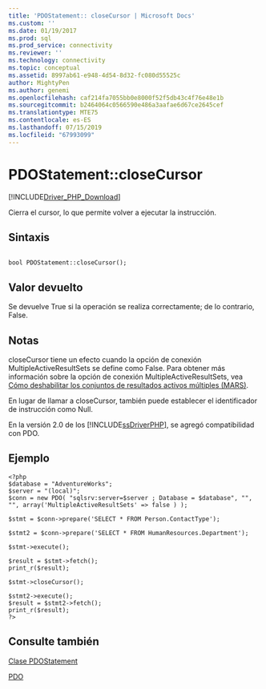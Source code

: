 ```yaml
---
title: 'PDOStatement:: closeCursor | Microsoft Docs'
ms.custom: ''
ms.date: 01/19/2017
ms.prod: sql
ms.prod_service: connectivity
ms.reviewer: ''
ms.technology: connectivity
ms.topic: conceptual
ms.assetid: 8997ab61-e948-4d54-8d32-fc080d55525c
author: MightyPen
ms.author: genemi
ms.openlocfilehash: caf214fa7055bb0e8000f52f5db43c4f76e48e1b
ms.sourcegitcommit: b2464064c0566590e486a3aafae6d67ce2645cef
ms.translationtype: MTE75
ms.contentlocale: es-ES
ms.lasthandoff: 07/15/2019
ms.locfileid: "67993099"
---
```

# <a name="pdostatementclosecursor"></a>PDOStatement::closeCursor
[!INCLUDE[Driver_PHP_Download](../../includes/driver_php_download.md)]

Cierra el cursor, lo que permite volver a ejecutar la instrucción.  
  
## <a name="syntax"></a>Sintaxis  
  
```  
  
bool PDOStatement::closeCursor();  
```  
  
## <a name="return-value"></a>Valor devuelto  
Se devuelve True si la operación se realiza correctamente; de lo contrario, False.  
  
## <a name="remarks"></a>Notas  
closeCursor tiene un efecto cuando la opción de conexión MultipleActiveResultSets se define como False.  Para obtener más información sobre la opción de conexión MultipleActiveResultSets, vea [Cómo deshabilitar los conjuntos de resultados activos múltiples (MARS)](../../connect/php/how-to-disable-multiple-active-resultsets-mars.md).  
  
En lugar de llamar a closeCursor, también puede establecer el identificador de instrucción como Null.  
  
En la versión 2.0 de los [!INCLUDE[ssDriverPHP](../../includes/ssdriverphp_md.md)], se agregó compatibilidad con PDO.  
  
## <a name="example"></a>Ejemplo  
  
```  
<?php  
$database = "AdventureWorks";  
$server = "(local)";  
$conn = new PDO( "sqlsrv:server=$server ; Database = $database", "", "", array('MultipleActiveResultSets' => false ) );  
  
$stmt = $conn->prepare('SELECT * FROM Person.ContactType');  
  
$stmt2 = $conn->prepare('SELECT * FROM HumanResources.Department');  
  
$stmt->execute();  
  
$result = $stmt->fetch();  
print_r($result);  
  
$stmt->closeCursor();  
  
$stmt2->execute();  
$result = $stmt2->fetch();  
print_r($result);  
?>  
```  
  
## <a name="see-also"></a>Consulte también  
[Clase PDOStatement](../../connect/php/pdostatement-class.md)

[PDO](https://php.net/manual/book.pdo.php)  
  

